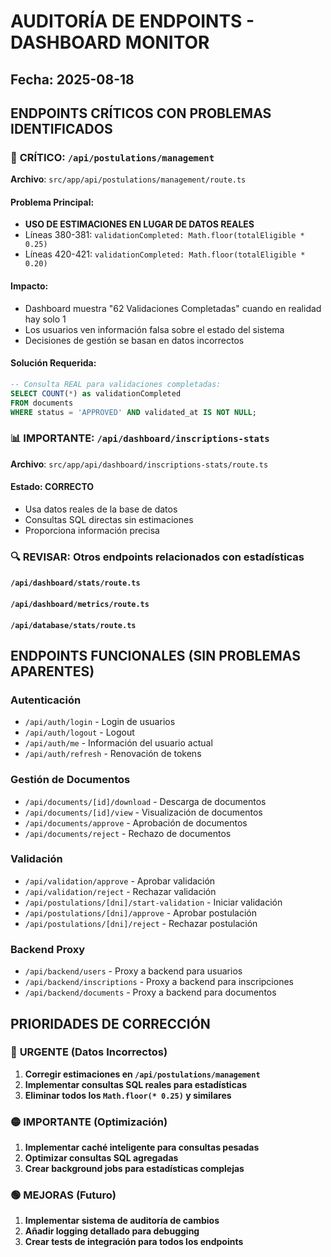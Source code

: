 # AUDITORÍA DE ENDPOINTS - DASHBOARD MONITOR

## Fecha: 2025-08-18

## ENDPOINTS CRÍTICOS CON PROBLEMAS IDENTIFICADOS

### 🚨 **CRÍTICO**: `/api/postulations/management`
**Archivo**: `src/app/api/postulations/management/route.ts`

#### Problema Principal:
- **USO DE ESTIMACIONES EN LUGAR DE DATOS REALES**
- Líneas 380-381: `validationCompleted: Math.floor(totalEligible * 0.25)`
- Líneas 420-421: `validationCompleted: Math.floor(totalEligible * 0.20)`

#### Impacto:
- Dashboard muestra "62 Validaciones Completadas" cuando en realidad hay solo 1
- Los usuarios ven información falsa sobre el estado del sistema
- Decisiones de gestión se basan en datos incorrectos

#### Solución Requerida:
```sql
-- Consulta REAL para validaciones completadas:
SELECT COUNT(*) as validationCompleted 
FROM documents 
WHERE status = 'APPROVED' AND validated_at IS NOT NULL;
```

### 📊 **IMPORTANTE**: `/api/dashboard/inscriptions-stats`
**Archivo**: `src/app/api/dashboard/inscriptions-stats/route.ts`

#### Estado: CORRECTO
- Usa datos reales de la base de datos
- Consultas SQL directas sin estimaciones
- Proporciona información precisa

### 🔍 **REVISAR**: Otros endpoints relacionados con estadísticas

#### `/api/dashboard/stats/route.ts`
#### `/api/dashboard/metrics/route.ts`
#### `/api/database/stats/route.ts`

## ENDPOINTS FUNCIONALES (SIN PROBLEMAS APARENTES)

### Autenticación
- `/api/auth/login` - Login de usuarios
- `/api/auth/logout` - Logout
- `/api/auth/me` - Información del usuario actual
- `/api/auth/refresh` - Renovación de tokens

### Gestión de Documentos
- `/api/documents/[id]/download` - Descarga de documentos
- `/api/documents/[id]/view` - Visualización de documentos
- `/api/documents/approve` - Aprobación de documentos
- `/api/documents/reject` - Rechazo de documentos

### Validación
- `/api/validation/approve` - Aprobar validación
- `/api/validation/reject` - Rechazar validación
- `/api/postulations/[dni]/start-validation` - Iniciar validación
- `/api/postulations/[dni]/approve` - Aprobar postulación
- `/api/postulations/[dni]/reject` - Rechazar postulación

### Backend Proxy
- `/api/backend/users` - Proxy a backend para usuarios
- `/api/backend/inscriptions` - Proxy a backend para inscripciones
- `/api/backend/documents` - Proxy a backend para documentos

## PRIORIDADES DE CORRECCIÓN

### 🔴 **URGENTE** (Datos Incorrectos)
1. **Corregir estimaciones en `/api/postulations/management`**
2. **Implementar consultas SQL reales para estadísticas**
3. **Eliminar todos los `Math.floor(* 0.25)` y similares**

### 🟡 **IMPORTANTE** (Optimización)
1. **Implementar caché inteligente para consultas pesadas**
2. **Optimizar consultas SQL agregadas**
3. **Crear background jobs para estadísticas complejas**

### 🟢 **MEJORAS** (Futuro)
1. **Implementar sistema de auditoría de cambios**
2. **Añadir logging detallado para debugging**
3. **Crear tests de integración para todos los endpoints**

